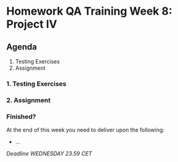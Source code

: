 # Homework QA Training Week 8: Project IV

## Agenda

1. Testing Exercises
2. Assignment

### 1. Testing Exercises

### 2. Assignment

### Finished?

At the end of this week you need to deliver upon the following:

- ...

_Deadline WEDNESDAY 23.59 CET_
